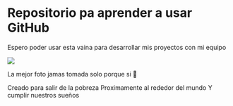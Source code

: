 # Repositorio pa aprender a usar GitHub

Espero poder usar esta vaina para desarrollar mis proyectos con mi equipo

![](https://imgur.com/3ASyvB8.jpg)

La mejor foto jamas tomada solo porque si 💙

Creado para salir de la pobreza
Proximamente al rededor del mundo
Y cumplir nuestros sueños